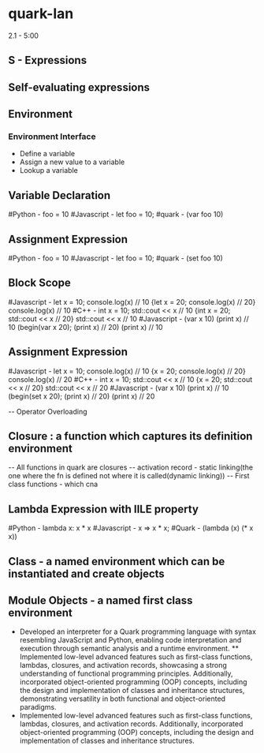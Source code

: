 # quark-lan

2.1 - 5:00


## S - Expressions

## Self-evaluating expressions
## Environment 
### Environment Interface
- Define a variable
- Assign a new value to a variable
- Lookup a variable

## Variable Declaration

#Python - foo = 10
#Javascript - let foo = 10;
#quark - (var foo 10)

## Assignment Expression

#Python - foo = 10
#Javascript - let foo = 10;
#quark - (set foo 10)

## Block Scope
#Javascript - let x = 10; console.log(x) // 10 {let x = 20; console.log(x) // 20} console.log(x) // 10
#C++ - int x = 10; std::cout << x // 10 {int x = 20; std::cout << x // 20} std::cout << x // 10
#Javascript - (var x 10) (print x) // 10 (begin(var x 20); (print x) // 20) (print x) // 10

## Assignment Expression
#Javascript - let x = 10; console.log(x) // 10 {x = 20; console.log(x) // 20} console.log(x) // 20
#C++ - int x = 10; std::cout << x // 10 {x = 20; std::cout << x // 20} std::cout << x // 20
#Javascript - (var x 10) (print x) // 10 (begin(set x 20); (print x) // 20) (print x) // 20

-- Operator Overloading
## Closure : a function which captures its definition environment
-- All functions in quark are closures
-- activation record - static linking(the one where the fn is defined not where it is called(dynamic linking))
-- First class functions - which cna 

## Lambda Expression with IILE property
#Python - lambda x: x * x
#Javascript - x => x * x;
#Quark - (lambda (x) (* x x))

## Class - a named environment which can be instantiated and create objects
## Module Objects - a named first class environment

- Developed an interpreter for a Quark programming language with syntax resembling JavaScript and Python, enabling code interpretation and execution through semantic analysis and a runtime environment.
** Implemented low-level advanced features such as first-class functions, lambdas, closures, and activation records, showcasing a strong understanding of functional programming principles. Additionally, incorporated object-oriented programming (OOP) concepts, including the design and implementation of classes and inheritance structures, demonstrating versatility in both functional and object-oriented paradigms.
- Implemented low-level advanced features such as first-class functions, lambdas, closures, and activation records. Additionally, incorporated object-oriented programming (OOP) concepts, including the design and implementation of classes and inheritance structures.








